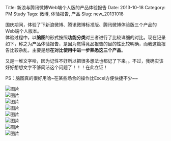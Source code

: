 Title: 新浪与腾讯微博Web端个人版的产品体验报告
Date: 2013-10-18
Category: PM Study
Tags: 微博, 体验报告, 产品
Slug: new_20131018


国庆期间，体验了下新浪微博、腾讯微博标准版、腾讯微博体验版三个产品的Web端个人版本。  
体验过程中，以**脑图**的形式按照**功能分类**对三者进行了比较详细的对比。现在记录如下，称之为产品体验报告，是因为觉得竞品报告的目的性比较明确，而我这篇报告比较杂乱，主要是想**在对比使用中进一步熟悉这三个产品**。  

又是一堆文字哈，因为记性不好所以把很多想法也都记了下来。。不过，我确实该好好想想文字不够简洁这个问题了！！！在此立证！

PS：脑图真的很好用哈~在某些场合的操作比Excel方便快捷不少~~

![图片](https://lh4.googleusercontent.com/-cdI7Wmccz_E/Ul-CuOZW4rI/AAAAAAAAAEc/F4IjfYmLwro/w1044-h477-no/1.jpg)  
![图片](https://lh5.googleusercontent.com/-QCLzD1PuZ68/Ul-CuE3RjGI/AAAAAAAAAEg/Xumoy2H_RtU/w1044-h417-no/2.jpg)  
![图片](https://lh4.googleusercontent.com/-LQL4gGfbT8Q/Ul-CuK8ZbMI/AAAAAAAAAEY/vanR-4l66BU/w1044-h542-no/3.jpg)  
![图片](https://lh6.googleusercontent.com/-fnxN0HNa8jM/Ul-Cu0Q_ZnI/AAAAAAAAAEw/K68SWyk2u_U/w1044-h545-no/4.jpg)  
![图片](https://lh5.googleusercontent.com/-2GpHJmsIG5s/Ul-CvPOKJYI/AAAAAAAAAE8/-tmXCv2NGg0/w1043-h396-no/5.jpg)  
![图片](https://lh6.googleusercontent.com/-BiXRVOGVz5k/Ul-CvBz3lVI/AAAAAAAAAE4/rW4bC-0eFsk/w1043-h426-no/6.jpg)  
![图片](https://lh4.googleusercontent.com/-YFfYsB5lOn4/Ul-Cv2PgE5I/AAAAAAAAAFE/rPjq8lh0l94/w1044-h476-no/7.jpg)  
![图片](https://lh3.googleusercontent.com/-3zc7oE7FzI8/Ul-Cv4czECI/AAAAAAAAAFI/iGSTsyDapjQ/w1042-h229-no/8.jpg)  


